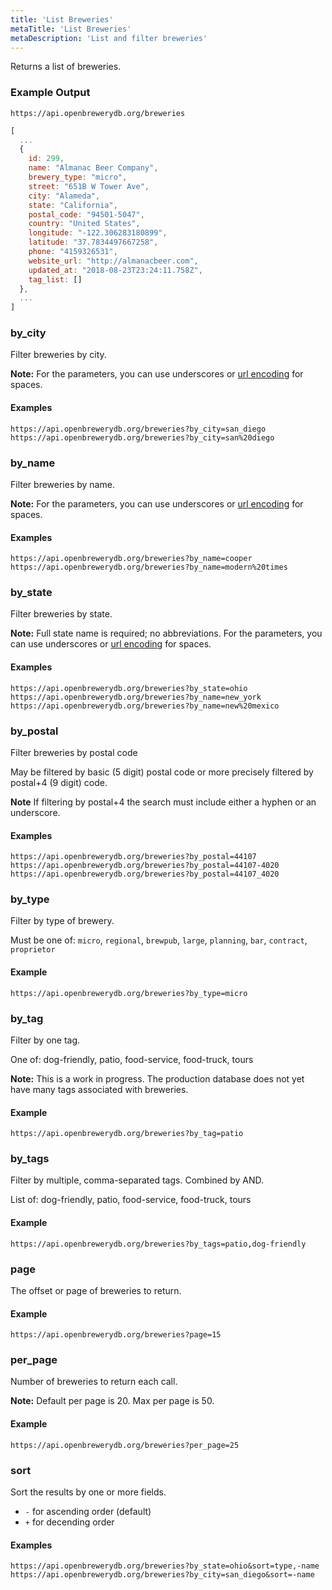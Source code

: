 ```yaml
---
title: 'List Breweries'
metaTitle: 'List Breweries'
metaDescription: 'List and filter breweries'
---
```


Returns a list of breweries.

### Example Output

`https://api.openbrewerydb.org/breweries`

```javascript
[
  ...
  {
    id: 299,
    name: "Almanac Beer Company",
    brewery_type: "micro",
    street: "651B W Tower Ave",
    city: "Alameda",
    state: "California",
    postal_code: "94501-5047",
    country: "United States",
    longitude: "-122.306283180899",
    latitude: "37.7834497667258",
    phone: "4159326531",
    website_url: "http://almanacbeer.com",
    updated_at: "2018-08-23T23:24:11.758Z",
    tag_list: []
  },
  ...
]
```

### by_city

Filter breweries by city.

**Note:** For the parameters, you can use underscores or [url encoding](https://en.wikipedia.org/wiki/Percent-encoding) for spaces.

#### Examples

`https://api.openbrewerydb.org/breweries?by_city=san_diego`
`https://api.openbrewerydb.org/breweries?by_city=san%20diego`

### by_name

Filter breweries by name.

**Note:** For the parameters, you can use underscores or [url encoding](https://en.wikipedia.org/wiki/Percent-encoding) for spaces.

#### Examples

`https://api.openbrewerydb.org/breweries?by_name=cooper`
`https://api.openbrewerydb.org/breweries?by_name=modern%20times`

### by_state

Filter breweries by state.

**Note:** Full state name is required; no abbreviations. For the parameters, you can use underscores or [url encoding](https://en.wikipedia.org/wiki/Percent-encoding) for spaces.

#### Examples

`https://api.openbrewerydb.org/breweries?by_state=ohio`
`https://api.openbrewerydb.org/breweries?by_name=new_york`
`https://api.openbrewerydb.org/breweries?by_name=new%20mexico`

### by_postal

Filter breweries by postal code

May be filtered by basic (5 digit) postal code or more precisely filtered by postal+4 (9 digit) code. 

**Note** If filtering by postal+4 the search must include either a hyphen or an underscore. 

#### Examples

`https://api.openbrewerydb.org/breweries?by_postal=44107`
`https://api.openbrewerydb.org/breweries?by_postal=44107-4020`
`https://api.openbrewerydb.org/breweries?by_postal=44107_4020`

### by_type

Filter by type of brewery.

Must be one of: `micro`, `regional`, `brewpub`, `large`, `planning`, `bar`, `contract`, `proprietor`

#### Example

`https://api.openbrewerydb.org/breweries?by_type=micro`

### by_tag

Filter by one tag.

One of: dog-friendly, patio, food-service, food-truck, tours

**Note:** This is a work in progress. The production database does not yet have many tags associated with breweries.

#### Example

`https://api.openbrewerydb.org/breweries?by_tag=patio`

### by_tags

Filter by multiple, comma-separated tags. Combined by AND.

List of: dog-friendly, patio, food-service, food-truck, tours

#### Example

`https://api.openbrewerydb.org/breweries?by_tags=patio,dog-friendly`

### page

The offset or page of breweries to return.

#### Example

`https://api.openbrewerydb.org/breweries?page=15`

### per_page

Number of breweries to return each call.

**Note:** Default per page is 20. Max per page is 50.

#### Example

`https://api.openbrewerydb.org/breweries?per_page=25`

### sort

Sort the results by one or more fields.

- `-` for ascending order (default)
- `+` for decending order

#### Examples

`https://api.openbrewerydb.org/breweries?by_state=ohio&sort=type,-name`
`https://api.openbrewerydb.org/breweries?by_city=san_diego&sort=-name`
